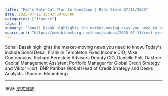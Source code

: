 ```yaml
---
title: "Fed's Rate-Cut Plan In Question | Real Yield 07/11/2025"
date: 2025-07-11T18:43:00+08:00
categories: ["finance"]
tags: []
summary: "Sonali Basak highlights the market-moving news you need to know. Today's include Sonal Desai, Franklin Templeton Fixed Income CIO, Mike Contopoulos, Richard Bernstein Advisors Deputy CIO, Danielle Pol"
source_url: "https://www.bloomberg.com/news/videos/2025-07-11/real-yield-07-11-2025-video"
---
```


Sonali Basak highlights the market-moving news you need to know. Today's include Sonal Desai, Franklin Templeton Fixed Income CIO, Mike Contopoulos, Richard Bernstein Advisors Deputy CIO, Danielle Poli, Oaktree Capital Management Assistant Portfolio Manager for Global Credit Strategy and Viktor Hjort, BNP Paribas Global Head of Credit Strategy and Desks Analysts. (Source: Bloomberg)

---

*来源: [原文链接](https://www.bloomberg.com/news/videos/2025-07-11/real-yield-07-11-2025-video)*
